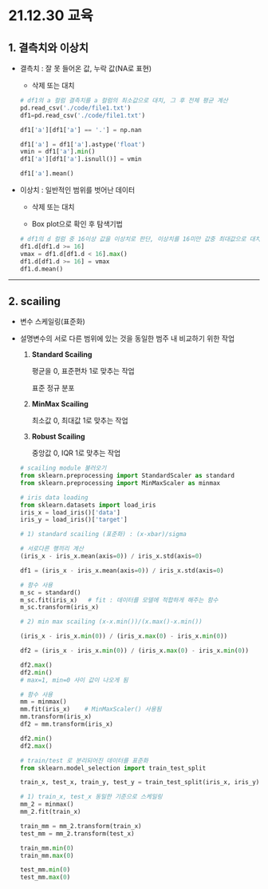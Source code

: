 # 21.12.30 교육

## 1. 결측치와 이상치

- 결측치 : 잘 못 들어온 값, 누락 값(NA로 표현)

  - 삭제 또는 대치

  ```python
  # df1의 a 컬럼 결측치를 a 컬럼의 최소값으로 대치, 그 후 전체 평균 계산
  pd.read_csv('./code/file1.txt')
  df1=pd.read_csv('./code/file1.txt')
  
  df1['a'][df1['a'] == '.'] = np.nan
  
  df1['a'] = df1['a'].astype('float')
  vmin = df1['a'].min()
  df1['a'][df1['a'].isnull()] = vmin
  
  df1['a'].mean()
  ```

  

- 이상치 : 일반적인 범위를 벗어난 데이터

  - 삭제 또는 대치

  - Box plot으로 확인 후 탐색기법

  ```python
  # df1의 d 컬럼 중 16이상 값을 이상치로 판단, 이상치를 16미만 값중 최대값으로 대치한 후 평균 계산
  df1.d[df1.d >= 16]
  vmax = df1.d[df1.d < 16].max()
  df1.d[df1.d >= 16] = vmax
  df1.d.mean()
  ```



---

## 2. scailing

- 변수 스케일링(표준화)

- 설명변수의 서로 다른 범위에 있는 것을 동일한 범주 내 비교하기 위한 작업

  1) **Standard Scailing**

     평균을 0, 표준편차 1로 맞추는 작업

     표준 정규 분포

  2. **MinMax Scailing**

     최소값 0, 최대값 1로 맞추는 작업

  3. **Robust Scailing**

     중앙값 0, IQR 1로 맞추는 작업

  ```python
  # scailing module 불러오기
  from sklearn.preprocessing import StandardScaler as standard
  from sklearn.preprocessing import MinMaxScaler as minmax
  ```

  ```python
  # iris data loading
  from sklearn.datasets import load_iris
  iris_x = load_iris()['data']
  iris_y = load_iris()['target']
  ```

  ```python
  # 1) standard scailing (표준화) : (x-xbar)/sigma
  
  # 서로다른 행끼리 계산
  (iris_x - iris_x.mean(axis=0)) / iris_x.std(axis=0) 
  
  df1 = (iris_x - iris_x.mean(axis=0)) / iris_x.std(axis=0)
  
  # 함수 사용
  m_sc = standard()
  m_sc.fit(iris_x)   # fit : 데이터를 모델에 적합하게 해주는 함수
  m_sc.transform(iris_x)
  ```

  ```python
  # 2) min max scailing (x-x.min())/(x.max()-x.min())
  
  (iris_x - iris_x.min(0)) / (iris_x.max(0) - iris_x.min(0))
  
  df2 = (iris_x - iris_x.min(0)) / (iris_x.max(0) - iris_x.min(0))
  
  df2.max()
  df2.min()
  # max=1, min=0 사이 값이 나오게 됨
  
  # 함수 사용
  mm = minmax()
  mm.fit(iris_x)    # MinMaxScaler() 사용됨
  mm.transform(iris_x)
  df2 = mm.transform(iris_x)
  
  df2.min()
  df2.max()
  ```

  ```python
  # train/test 로 분리되어진 데이터를 표준화
  from sklearn.model_selection import train_test_split
  
  train_x, test_x, train_y, test_y = train_test_split(iris_x, iris_y)
  
  # 1) train_x, test_x 동일한 기준으로 스케일링
  mm_2 = minmax()
  mm_2.fit(train_x)
  
  train_mm = mm_2.transform(train_x)
  test_mm = mm_2.transform(test_x)
  
  train_mm.min(0)
  train_mm.max(0)
  
  test_mm.min(0)
  test_mm.max(0)
  ```